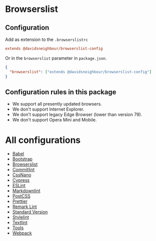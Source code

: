 # Browserslist

## Configuration

Add as extension to the `.browserslistrc`

```ini
extends @davidsneighbour/browserslist-config
```

Or in the `browserslist` parameter in `package.json`.

```json
{
  "browserslist": ["extends @davidsneighbour/browserslist-config"]
}
```

## Configuration rules in this package

- We support all presently updated browsers.
- We don't support Internet Explorer.
- We don't support legacy Edge Browser (lower than version 79).
- We don't support Opera Mini and Mobile.

# All configurations

- [Babel](/davidsneighbour/configurations/tree/main/packages/babel-config)
- [Bootstrap](/davidsneighbour/configurations/tree/main/packages/bootstrap-config)
- [Browserslist](/davidsneighbour/configurations/tree/main/packages/browserslist-config)
- [Commitlint](/davidsneighbour/configurations/tree/main/packages/commitlint-config)
- [CssNano](/davidsneighbour/configurations/tree/main/packages/cssnano-config)
- [Cypress](/davidsneighbour/configurations/tree/main/packages/cypress-config)
- [ESLint](/davidsneighbour/configurations/tree/main/packages/eslint-config)
- [Markdownlint](/davidsneighbour/configurations/tree/main/packages/markdownlint-config)
- [PostCSS](/davidsneighbour/configurations/tree/main/packages/postcss-config)
- [Prettier](/davidsneighbour/configurations/tree/main/packages/prettier-config)
- [Remark Lint](/davidsneighbour/configurations/tree/main/packages/remark-config)
- [Standard Version](/davidsneighbour/configurations/tree/main/packages/standard-version-config)
- [Stylelint](/davidsneighbour/configurations/tree/main/packages/stylelint-config)
- [Textlint](/davidsneighbour/configurations/tree/main/packages/textlint-config)
- [Tools](/davidsneighbour/configurations/tree/main/packages/tools)
- [Webpack](/davidsneighbour/configurations/tree/main/packages/webpack-config)
